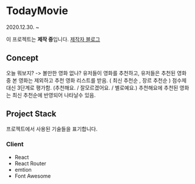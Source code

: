 # TodayMovie
2020.12.30. ~

이 프로젝트는 **제작 중**입니다.
[제작자 블로그](https://ryuwoongstory.tistory.com/)

## Concept

오늘 뭐보지? -> 볼만한 영화 없나?
유저들이 영화를 추천하고, 유저들은 추천된 영화 중 본 영화는 제외하고 추천 영화 리스트를 받음. ( 최신 추천순 , 장르 추천순 )
점수제 대신 3단계로 평가함. (추천해요. / 잘모르겠어요. / 별로예요.)
추천해요에 추천된 영화는 최신 추천순에 반영되어 나타날수 있음.

## Project Stack

프로젝트에서 사용된 기술들을 표기합니다.

### Client
- React
- React Router
- emtion
- Font Awesome
